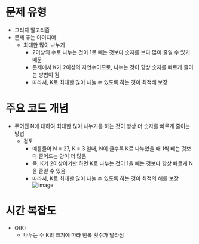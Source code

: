# 문제 유형
- 그리디 알고리즘
- 문제 푸는 아이디어
  - 최대한 많이 나누기
    - 2이상의 수로 나누는 것이 1로 빼는 것보다 숫자를 보다 많이 줄일 수 있기 때문
    - 문제에서 K가 2이상의 자연수이므로, 나누는 것이 항상 숫자를 빠르게 줄이는 방법이 됨
    - 따라서, K로 최대한 많이 나눌 수 있도록 하는 것이 최적해 보장

# 주요 코드 개념
- 주어진 N에 대하여 최대한 많이 나누기를 하는 것이 항상 더 숫자를 빠르게 줄이는 방법 
  - 검토
    - 예를들어 N = 27, K = 3 일때, N이 클수록 K로 나누었을 때 1씩 빼는 것보다 줄어드는 양이 더 많음 
    - 즉, K가 2이상이기만 하면 K로 나누는 것이 1을 빼는 것보다 항상 빠르게 N을 줄일 수 있음 
    - 따라서, K로 최대한 많이 나눌 수 있도록 하는 것이 최적의 해를 보장
  ![image](https://user-images.githubusercontent.com/25860354/160326422-5bdaf756-7f8b-4160-8779-8b1ff04bf4d4.png)


# 시간 복잡도
- O(K)
  - 나누는 수 K의 크기에 따라 반복 횟수가 달라짐
